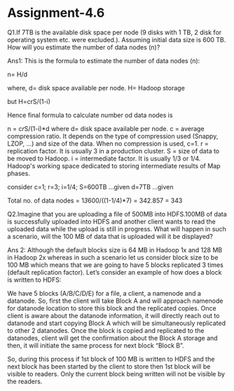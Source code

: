 # Assignment-4.6

Q1.If 7TB is the available disk space per node (9 disks with 1 TB, 2 disk for operating system etc. were excluded.). Assuming initial data size is 600 TB. How will you estimate the number of data nodes (n)?

Ans1:
This is the formula to estimate the number of data nodes (n):

n= H/d

where, d= disk space available per node. H= Hadoop storage

but H=crS/(1-i)

Hence final formula to calculate number od data nodes is

  n = c*r*S/(1-i)*d 
where d= disk space available per node. c = average compression ratio. It depends on the type of compression used (Snappy, LZOP, ...) and size of the data. When no compression is used, c=1. r = replication factor. It is usually 3 in a production cluster. S = size of data to be moved to Hadoop. i = intermediate factor. It is usually 1/3 or 1/4. Hadoop's working space dedicated to storing intermediate results of Map phases.

consider c=1; r=3; i=1/4; S=600TB ...given d=7TB ...given

Total no. of data nodes = 1*3*600/((1-1/4)*7) 
                        = 342.857 
                        = 343
    
    
Q2.Imagine that you are uploading a file of 500MB into HDFS.100MB of data is successfully uploaded into HDFS and another client wants to read the uploaded data while the upload is still in progress. What will happen in such a scenario, will the 100 MB of data that is uploaded will it be displayed?
                       
Ans 2:
Although the default blocks size is 64 MB in Hadoop 1x and 128 MB in Hadoop 2x whereas in such a scenario let us consider block size to be 100 MB which means that we are going to have 5 blocks replicated 3 times (default replication factor). Let’s consider an example of how does a block is written to HDFS:

We have 5 blocks (A/B/C/D/E) for a file, a client, a namenode and a datanode. So, first the client will take Block A and will approach namenode for datanode location to store this block and the replicated copies. Once client is aware about the datanode information, it will directly reach out to datanode and start copying Block A which will be simultaneously replicated to other 2 datanodes. Once the block is copied and replicated to the datanodes, client will get the confirmation about the Block A storage and then, it will initiate the same process for next block “Block B”.

So, during this process if 1st block of 100 MB is written to HDFS and the next block has been started by the client to store then 1st block will be visible to readers. Only the current block being written will not be visible by the readers.
